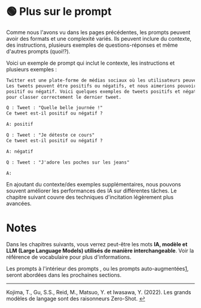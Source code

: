 # 🟢 Plus sur le prompt

Comme nous l'avons vu dans les pages précédentes, les prompts peuvent avoir des formats et une complexité variés. Ils peuvent inclure du contexte, des instructions, plusieurs exemples de questions-réponses et même d'autres prompts (quoi!?).

Voici un exemple de prompt qui inclut le contexte, les instructions et plusieurs exemples :

```html
Twitter est une plate-forme de médias sociaux où les utilisateurs peuvent publier de courts messages appelés "tweets".
Les tweets peuvent être positifs ou négatifs, et nous aimerions pouvoir classer les tweets comme
positif ou négatif. Voici quelques exemples de tweets positifs et négatifs. S'assurer
pour classer correctement le dernier tweet.

Q : Tweet : "Quelle belle journée !"
Ce tweet est-il positif ou négatif ?

A: positif

Q : Tweet : "Je déteste ce cours"
Ce tweet est-il positif ou négatif ?

A: négatif

Q : Tweet : "J'adore les poches sur les jeans"

A:
```

En ajoutant du contexte/des exemples supplémentaires, nous pouvons souvent améliorer les performances des IA sur différentes tâches. Le chapitre suivant couvre des techniques d'incitation légèrement plus avancées.

# **Notes**

Dans les chapitres suivants, vous verrez peut-être les mots **IA, modèle et LLM (Large Language Models) utilisés de manière interchangeable**. Voir la référence de vocabulaire pour plus d'informations.

Les prompts à l'intérieur des prompts , ou les prompts auto-augmentées[1](https://learnprompting.org/docs/basics/more_on_prompting#fn-1), seront abordées dans les prochaines sections.

---

Kojima, T., Gu, S.S., Reid, M., Matsuo, Y. et Iwasawa, Y. (2022). Les grands modèles de langage sont des raisonneurs Zero-Shot. [↩](https://learnprompting.org/docs/basics/more_on_prompting#fnref-1)